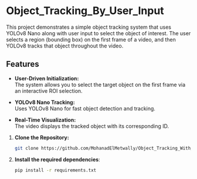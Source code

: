 # Object_Tracking_By_User_Input
 
This project demonstrates a simple object tracking system that uses YOLOv8 Nano along with user input to select the object of interest. The user selects a region (bounding box) on the first frame of a video, and then YOLOv8 tracks that object throughout the video.

## Features

- **User-Driven Initialization:**  
  The system allows you to select the target object on the first frame via an interactive ROI selection.
  
- **YOLOv8 Nano Tracking:**  
  Uses YOLOv8 Nano for fast object detection and tracking.
  
- **Real-Time Visualization:**  
  The video displays the tracked object with its corresponding ID.

1. **Clone the Repository:**
   ```sh
   git clone https://github.com/MohanadElMetwally/Object_Tracking_With_User_Input.git
   ```
   
2. **Install the required dependencies**:
    ```sh
    pip install -r requirements.txt
    ```
